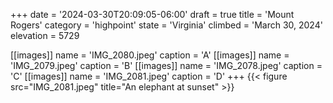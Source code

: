 +++
date = '2024-03-30T20:09:05-06:00'
draft = true
title = 'Mount Rogers'
category = 'highpoint'
state = 'Virginia'
climbed = 'March 30, 2024'
elevation = 5729

[[images]]
name = 'IMG_2080.jpeg'
caption = 'A'
[[images]]
name = 'IMG_2079.jpeg'
caption = 'B'
[[images]]
name = 'IMG_2078.jpeg'
caption = 'C'
[[images]]
name = 'IMG_2081.jpeg'
caption = 'D'
+++
{{< figure src="IMG_2081.jpeg" title="An elephant at sunset" >}}
